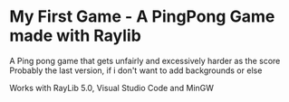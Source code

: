 # My First Game - A PingPong Game made with Raylib

A Ping pong game that gets unfairly and excessively harder as the score
Probably the last version, if i don't want to add backgrounds or else

Works with RayLib 5.0, Visual Studio Code and MinGW
